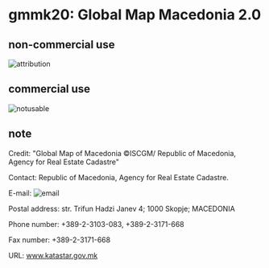 # gmmk20: Global Map Macedonia 2.0
## non-commercial use
![attribution](https://globalmaps.github.io/globalmaps/attribution.png)
## commercial use
![notusable](https://globalmaps.github.io/globalmaps/notusable.png)

## note
Credit: "Global Map of Macedonia ©ISCGM/ Republic of Macedonia, Agency for Real Estate Cadastre"

Contact: Republic of Macedonia, Agency for Real Estate Cadastre.

E-mail: ![email](https://www.iscgm.org/gmd/images/email/macedonia.png)

Postal address: str. Trifun Hadzi Janev 4; 1000 Skopje; MACEDONIA

Phone number: +389-2-3103-083, +389-2-3171-668

Fax number: +389-2-3171-668

URL: www.katastar.gov.mk
